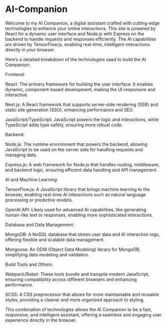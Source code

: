 # AI-Companion

Welcome to my AI Companion, a digital assistant crafted with cutting-edge technologies to enhance your online interactions. This site is powered by React for a dynamic user interface and Node.js with Express on the backend to handle requests and responses efficiently. The AI capabilities are driven by TensorFlow.js, enabling real-time, intelligent interactions directly in your browser.

Here’s a detailed breakdown of the technologies used to build the AI Companion:

Frontend:

React: The primary framework for building the user interface. It enables dynamic, component-based development, making the UI responsive and interactive.

Next.js: A React framework that supports server-side rendering (SSR) and static site generation (SSG), enhancing performance and SEO.

JavaScript/TypeScript: JavaScript powers the logic and interactions, while TypeScript adds type safety, ensuring more robust code.

Backend:

Node.js: The runtime environment that powers the backend, allowing JavaScript to be used on the server side for handling requests and managing data.

Express.js: A web framework for Node.js that handles routing, middleware, and backend logic, ensuring efficient data handling and API management.

AI and Machine Learning:

TensorFlow.js: A JavaScript library that brings machine learning to the browser, enabling real-time AI interactions such as natural language processing or predictive models.

OpenAI API: Likely used for advanced AI capabilities, like generating human-like text or responses, enabling more sophisticated interactions.

Database and Data Management:

MongoDB: A NoSQL database that stores user data and AI interaction logs, offering flexible and scalable data management.

Mongoose: An ODM (Object Data Modeling) library for MongoDB, simplifying data modeling and validation.


Build Tools and Others:

Webpack/Babel: These tools bundle and transpile modern JavaScript, ensuring compatibility across different browsers and enhancing performance.

SCSS: A CSS preprocessor that allows for more maintainable and reusable styles, providing a cleaner and more organized approach to styling.




This combination of technologies allows the AI Companion to be a fast, responsive, and intelligent assistant, offering a seamless and engaging user experience directly in the browser.
